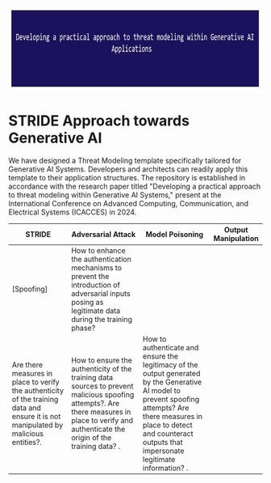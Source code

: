 <p align="center">
	<a href="https://github.com/Joseph-TUI/Threat-modeling-within-Generative-AI-Systems/blob/main/README.md">
		<img align="center" alt="Threat modeling-Security Practices" src="/Pic/main.JPG" height="170">
	</a>
</p>

# STRIDE Approach towards Generative AI

We have designed a Threat Modeling template specifically tailored for Generative AI Systems. Developers and architects can readily apply this template to their application structures. The repository is established in accordance with the research paper titled "Developing a practical approach to threat modeling within Generative AI Systems," present at the International Conference on Advanced Computing, Communication, and Electrical Systems (ICACCES) in 2024.	 


| STRIDE	| Adversarial Attack | Model Poisoning | Output Manipulation |
|---	|---	|---	|---	|
| [Spoofing]	| How to enhance the authentication mechanisms to prevent the introduction of adversarial inputs posing as legitimate data during the training phase?
Are there measures in place to verify the authenticity of the training data and ensure it is not manipulated by malicious entities?. |How to ensure the authenticity of the training data sources to prevent malicious spoofing attempts?.  Are there measures in place to verify and authenticate the origin of the training data? .| How to authenticate and ensure the legitimacy of the output generated by the Generative AI model to prevent spoofing attempts? Are there measures in place to detect and counteract outputs that impersonate legitimate information? .|
